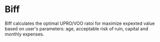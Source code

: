 # Biff
Biff calculates the optimal UPRO/VOO ratoi for maximize expexted value based on user's parameters: age, acceptable risk of ruin, capital and monthly expenses.
